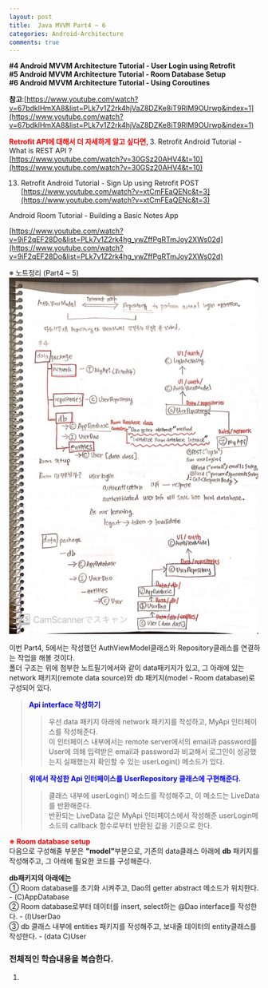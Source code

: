 ```yaml
---
layout: post
title:  Java MVVM Part4 ~ 6
categories: Android-Architecture
comments: true
---
```


<strong>#4 Android MVVM Architecture Tutorial - User Login using Retrofit<br></strong>
<strong>#5 Android MVVM Architecture Tutorial - Room Database Setup<br></strong>
<strong>#6 Android MVVM Architecture Tutorial - Using Coroutines<br></strong>

<strong>참고</strong>:[https://www.youtube.com/watch?v=67bdklHmXA8&list=PLk7v1Z2rk4hjVaZ8DZKe8iT9RIM9OUrwp&index=1](https://www.youtube.com/watch?v=67bdklHmXA8&list=PLk7v1Z2rk4hjVaZ8DZKe8iT9RIM9OUrwp&index=1)<br>

<strong><font color="Red">Retrofit API에 대해서 더 자세하게 알고 싶다면, </font></strong>
3. Retrofit Android Tutorial - What is REST API ?<br>
[https://www.youtube.com/watch?v=30GSz20AHV4&t=10](https://www.youtube.com/watch?v=30GSz20AHV4&t=10) <br>

13. Retrofit Android Tutorial - Sign Up using Retrofit POST<br>
[https://www.youtube.com/watch?v=xtCmFEaQENc&t=3](https://www.youtube.com/watch?v=xtCmFEaQENc&t=3) <br>

Android Room Tutorial - Building a Basic Notes App<br>

[https://www.youtube.com/watch?v=9iF2qEF28Do&list=PLk7v1Z2rk4hg_ywZffPgRTmJoy2XWs02d](https://www.youtube.com/watch?v=9iF2qEF28Do&list=PLk7v1Z2rk4hg_ywZffPgRTmJoy2XWs02d)<br>

※ 노트정리 (Part4 ~ 5)<br>
<img src="/images/android/2020-04-19/2020-04-19 Room database note.png" alt="blog capture" width="500" title="capture img"><br>

이번 Part4, 5에서는 작성했던 AuthViewModel클래스와 Repository클래스를 연결하는 작업을 해볼 것이다.<br>
폴더 구조는 위에 첨부한 노트필기에서와 같이 data패키지가 있고, 그 아래에 있는 network 패키지(remote data source)와 db 패키지(model - Room database)로 구성되어 있다. <br>

><strong><font color="Blue">Api interface 작성하기</font></strong><br>
>>우선 data 패키지 아래에 network 패키지를 작성하고, MyApi 인터페이스를 작성해준다.<br>
>>이 인터페이스 내부에서는 remote server에서의 email과 password를 User에 의해 입력받은 email과 password과 비교해서 로그인이 성공했는지 실패했는지 확인할 수 있는 userLogin() 메소드가 있다. <br>

><strong><font color="Blue">위에서 작성한 Api 인터페이스를 UserRepository 클래스에 구현해준다.</font></strong><br>
>> 클래스 내부에 userLogin() 메소드를 작성해주고, 이 메소드는  LiveData<String>를 반환해준다.<br>
>> 반환되는 LiveData<String> 값은 MyApi 인터페이스에서 작성해준 userLogin메소드의 callback 함수로부터 반환된 값을 기준으로 한다.<br>

<strong><font color="Red">※ Room database setup</font></strong><br>
다음으로 구성해줄 부분은 <strong>"model"</strong>부분으로, 기존의 data클래스 아래에 <strong>db</strong> 패키지를 작성해주고, 그 아래에 필요한 코드를 구성해준다.<br>

<strong>db패키지의 아래에는</strong> <br>
① Room database를 초기화 시켜주고, Dao의 getter abstract 메소드가 위치한다. - (C)AppDatabase<br>
② Room database로부터 데이터를 insert, select하는 @Dao interface를 작성한다. - (I)UserDao<br>
③ db 클래스 내부에 entities 패키지를 작성해주고, 보내줄 데이터의 entity클래스를 작성한다. - (data C)User<br>



### 전체적인 학습내용을 복습한다.<br>
1.
